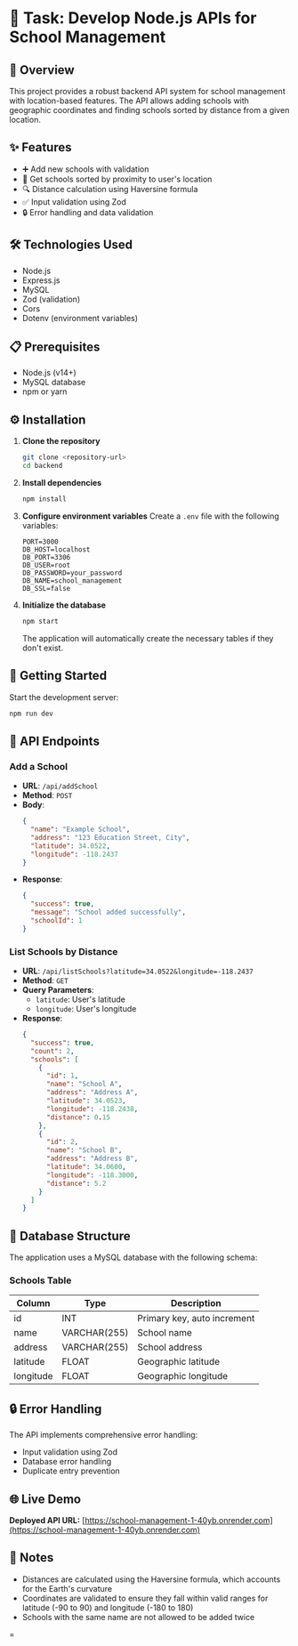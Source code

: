 # 🏫 Task: Develop Node.js APIs for School Management

## 📑 Overview
This project provides a robust backend API system for school management with location-based features. The API allows adding schools with geographic coordinates and finding schools sorted by distance from a given location.

## ✨ Features
- ➕ Add new schools with validation
- 📍 Get schools sorted by proximity to user's location
- 🔍 Distance calculation using Haversine formula
- ✅ Input validation using Zod
- 🔒 Error handling and data validation

## 🛠️ Technologies Used
- Node.js
- Express.js
- MySQL
- Zod (validation)
- Cors
- Dotenv (environment variables)

## 📋 Prerequisites
- Node.js (v14+)
- MySQL database
- npm or yarn

## ⚙️ Installation
1. **Clone the repository**
   ```bash
   git clone <repository-url>
   cd backend
   ```

2. **Install dependencies**
   ```bash
   npm install
   ```

3. **Configure environment variables**
   Create a `.env` file with the following variables:
   ```
   PORT=3000
   DB_HOST=localhost
   DB_PORT=3306
   DB_USER=root
   DB_PASSWORD=your_password
   DB_NAME=school_management
   DB_SSL=false
   ```

4. **Initialize the database**
   ```bash
   npm start
   ```
   The application will automatically create the necessary tables if they don't exist.

## 🚀 Getting Started
Start the development server:
```bash
npm run dev
```

## 📡 API Endpoints

### Add a School
- **URL**: `/api/addSchool`
- **Method**: `POST`
- **Body**:
  ```json
  {
    "name": "Example School",
    "address": "123 Education Street, City",
    "latitude": 34.0522,
    "longitude": -118.2437
  }
  ```
- **Response**:
  ```json
  {
    "success": true,
    "message": "School added successfully",
    "schoolId": 1
  }
  ```

### List Schools by Distance
- **URL**: `/api/listSchools?latitude=34.0522&longitude=-118.2437`
- **Method**: `GET`
- **Query Parameters**:
  - `latitude`: User's latitude
  - `longitude`: User's longitude
- **Response**:
  ```json
  {
    "success": true,
    "count": 2,
    "schools": [
      {
        "id": 1,
        "name": "School A",
        "address": "Address A",
        "latitude": 34.0523,
        "longitude": -118.2438,
        "distance": 0.15
      },
      {
        "id": 2,
        "name": "School B",
        "address": "Address B",
        "latitude": 34.0600,
        "longitude": -118.3000,
        "distance": 5.2
      }
    ]
  }
  ```

## 💾 Database Structure
The application uses a MySQL database with the following schema:

### Schools Table
| Column    | Type          | Description                 |
|-----------|---------------|-----------------------------|
| id        | INT           | Primary key, auto increment |
| name      | VARCHAR(255)  | School name                 |
| address   | VARCHAR(255)  | School address              |
| latitude  | FLOAT         | Geographic latitude         |
| longitude | FLOAT         | Geographic longitude        |


## 🔒 Error Handling
The API implements comprehensive error handling:
- Input validation using Zod
- Database error handling
- Duplicate entry prevention


## 🌐 Live Demo
**Deployed API URL:** [https://school-management-1-40yb.onrender.com](https://school-management-1-40yb.onrender.com)


## 📝 Notes
- Distances are calculated using the Haversine formula, which accounts for the Earth's curvature
- Coordinates are validated to ensure they fall within valid ranges for latitude (-90 to 90) and longitude (-180 to 180)
- Schools with the same name are not allowed to be added twice

=
